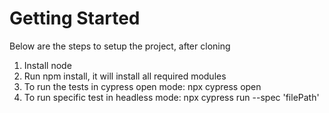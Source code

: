 # Getting Started
Below are the steps to setup the project, after cloning
1.	Install node
2.	Run npm install, it will install all required modules
3.	To run the tests in cypress open mode: npx cypress open
4.	To run specific test in headless mode: npx cypress run --spec 'filePath'